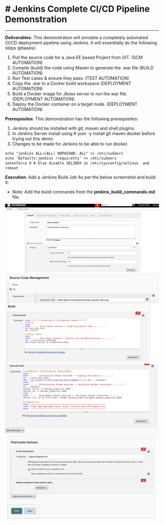 # # Jenkins Complete CI/CD Pipeline Demonstration # 


----------

**Deliverables**:
This demonstration will simulate a completely automated CI/CD deployment pipeline using Jenkins. It will essentially do the following steps (phases):
1. Pull the source code for a Java EE based Project from GIT. (SCM AUTOMATION)
 2. Compile (build) the code using Maven to generate the .war file (BUILD AUTOMATION)
 3. Run Test cases & ensure they pass. (TEST AUTOMATION)
 4. Copy the .war to a Docker build workspace (DEPLOYMENT AUTOMATION)
 5. Build a Docker image for Jboss server to run the war file. (DEPLOYMENT AUTOMATION)
 6. Deploy the Docker container on a target node. (DEPLOYMENT AUTOMATION)

**Prerequisites**:
This demonstration has the following prerequisites:
 1. Jenkins should be installed with git, maven and shell plugins.
 2. In Jenkins Server install using # yum -y install git maven docker before trying out this demo.
 3. Changes to be made for Jenkins to be able to run docker.
```
echo "jenkins ALL=(ALL) NOPASSWD: ALL" >> /etc/sudoers
echo 'Defaults:jenkins !requiretty' >> /etc/sudoers
setenforce 0 # Else disable SELINUX in /etc/sysconfig/selinux  and reboot
 ```
 **Execution**:
Add a Jenkins Build Job As per the below screenshot and build it:
 - Note: Add the build commands from the **jenkins_build_commands.md** file.

![Jenkins build job](https://github.com/rosaldogarcia/devops_pipeline_demo/blob/master/images/Jenkins01.png)
![Jenkins build job](https://github.com/rosaldogarcia/devops_pipeline_demo/blob/master/images/jenkins02.png)
![Jenkins build job](https://github.com/rosaldogarcia/devops_pipeline_demo/blob/master/images/jenkins03.png)
![Jenkins build job](https://github.com/rosaldogarcia/devops_pipeline_demo/blob/master/images/jenkins04.png)
![Jenkins build job](https://github.com/rosaldogarcia/devops_pipeline_demo/blob/master/images/jenkins05.png)
